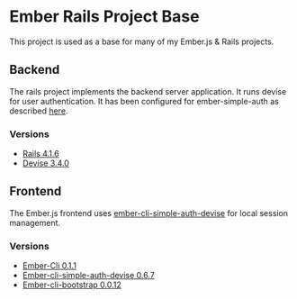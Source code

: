 # Ember Rails Project Base

This project is used as a base for many of my Ember.js & Rails projects.

## Backend
The rails project implements the backend server application. It runs devise for user authentication. It has been configured for ember-simple-auth as described [here](https://github.com/simplabs/ember-simple-auth/tree/master/packages/ember-simple-auth-devise).

### Versions
* [Rails 4.1.6](https://github.com/rails/rails)
* [Devise 3.4.0](https://github.com/plataformatec/devise)

## Frontend
The Ember.js frontend uses [ember-cli-simple-auth-devise](https://github.com/simplabs/ember-cli-simple-auth-devise) for local session management.

### Versions
* [Ember-Cli 0.1.1](https://github.com/stefanpenner/ember-cli)
* [Ember-cli-simple-auth-devise 0.6.7](https://github.com/simplabs/ember-cli-simple-auth-devise)
* [Ember-cli-bootstrap 0.0.12](https://github.com/dockyard/ember-cli-bootstrap)